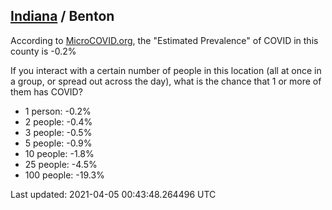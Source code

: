 
## [Indiana](/united-states/indiana) / Benton

According to [MicroCOVID.org](http://microcovid.org),
the "Estimated Prevalence" of COVID in this county is -0.2%

If you interact with a certain number of people in this location
(all at once in a group, or spread out across the day), what is the chance that
1 or more of them has COVID?

- 1 person: -0.2%
- 2 people: -0.4%
- 3 people: -0.5%
- 5 people: -0.9%
- 10 people: -1.8%
- 25 people: -4.5%
- 100 people: -19.3%

Last updated: 2021-04-05 00:43:48.264496 UTC
